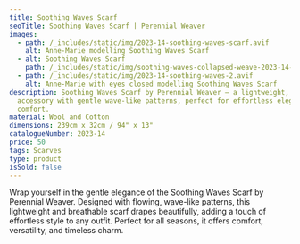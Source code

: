 ```yaml
---
title: Soothing Waves Scarf
seoTitle: Soothing Waves Scarf | Perennial Weaver
images:
  - path: /_includes/static/img/2023-14-soothing-waves-scarf.avif
    alt: Anne-Marie modelling Soothing Waves Scarf
  - alt: Soothing Waves Scarf
    path: /_includes/static/img/soothing-waves-collapsed-weave-2023-14-£80.avif
  - path: /_includes/static/img/2023-14-soothing-waves-2.avif
    alt: Anne-Marie with eyes closed modelling Soothing Waves Scarf
description: Soothing Waves Scarf by Perennial Weaver – a lightweight, flowing
  accessory with gentle wave-like patterns, perfect for effortless elegance and
  comfort.
material: Wool and Cotton
dimensions: 239cm x 32cm / 94" x 13"
catalogueNumber: 2023-14
price: 50
tags: Scarves
type: product
isSold: false
---
```

Wrap yourself in the gentle elegance of the Soothing Waves Scarf by Perennial Weaver. Designed with flowing, wave-like patterns, this lightweight and breathable scarf drapes beautifully, adding a touch of effortless style to any outfit. Perfect for all seasons, it offers comfort, versatility, and timeless charm.
